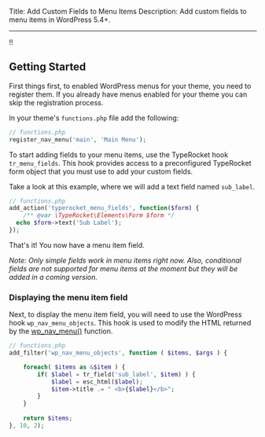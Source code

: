Title: Add Custom Fields to Menu Items
Description: Add custom fields to menu items in WordPress 5.4+.

---

!!

## Getting Started

First things first, to enabled WordPress menus for your theme, you need to register them. If you already have menus enabled for your theme you can skip the registration process.

In your theme's `functions.php` file add the following:

```php
// functions.php
register_nav_menu('main', 'Main Menu');
```

To start adding fields to your menu items, use the TypeRocket hook `tr_menu_fields`. This hook provides access to a preconfigured TypeRocket form object that you must use to add your custom fields.

Take a look at this example, where we will add a text field named `sub_label`.
 
```php
// functions.php
add_action('typerocket_menu_fields', function($form) {  
    /** @var \TypeRocket\Elements\Form $form */  
  echo $form->text('Sub Label');  
});
```

That's it! You now have a menu item field.

*Note: Only simple fields work in menu items right now. Also, conditional fields are not supported for menu items at the moment but they will be added in a coming version.*

### Displaying the menu item field

Next, to display the menu item field, you will need to use the WordPress hook `wp_nav_menu_objects`. This hook is used to modify the HTML returned by the [wp_nav_menu()](https://developer.wordpress.org/reference/functions/wp_nav_menu/) function.

```php
// functions.php
add_filter('wp_nav_menu_objects', function ( $items, $args ) {

	foreach( $items as &$item ) {		
		if( $label = tr_field('sub_label', $item) ) {
			$label = esc_html($label);
			$item->title .= " <b>{$label}</b>";
		}
	}
	
	return $items;
}, 10, 2);
```